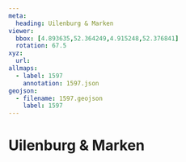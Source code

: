 ```yaml
---
meta:
  heading: Uilenburg & Marken
viewer:
  bbox: [4.893635,52.364249,4.915248,52.376841]
  rotation: 67.5
xyz:
  url: 
allmaps:
  - label: 1597
    annotation: 1597.json
geojson:
  - filename: 1597.geojson
    label: 1597
---
```

# Uilenburg & Marken